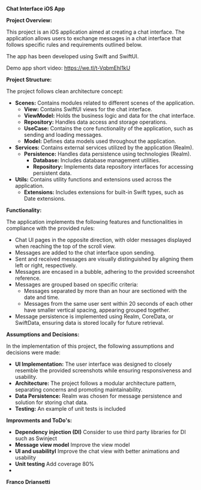 **Chat Interface iOS App**

**Project Overview:**

This project is an iOS application aimed at creating a chat interface. The application allows users to exchange messages in a chat interface that follows specific rules and requirements outlined below.

The app has been developed using Swift and SwiftUI.

Demo app short video: 
https://we.tl/t-VqbmEhl1kU


**Project Structure:**

The project follows clean architecture concept:

-   **Scenes:** Contains modules related to different scenes of the application. 
    -   **View:** Contains SwiftUI views for the chat interface.
    -   **ViewModel:** Holds the business logic and data for the chat interface.
    -   **Repository:** Handles data access and storage operations.
    -   **UseCase:** Contains the core functionality of the application, such as sending and loading messages.
    -   **Model:** Defines data models used throughout the application.
-   **Services:** Contains external services utilized by the application (Realm).
    -   **Persistence:** Handles data persistence using technologies (Realm).
        -   **Database:** Includes database management utilities.
        -   **Repository:** Implements data repository interfaces for accessing persistent data.
-   **Utils:** Contains utility functions and extensions used across the application.
    -   **Extensions:** Includes extensions for built-in Swift types, such as Date extensions.

**Functionality:**

The application implements the following features and functionalities in compliance with the provided rules:

-   Chat UI pages in the opposite direction, with older messages displayed when reaching the top of the scroll view.
-   Messages are added to the chat interface upon sending.
-   Sent and received messages are visually distinguished by aligning them left or right, respectively.
-   Messages are encased in a bubble, adhering to the provided screenshot reference.
-   Messages are grouped based on specific criteria:
    -   Messages separated by more than an hour are sectioned with the date and time.
    -   Messages from the same user sent within 20 seconds of each other have smaller vertical spacing, appearing grouped together.
-   Message persistence is implemented using Realm, CoreData, or SwiftData, ensuring data is stored locally for future retrieval.

**Assumptions and Decisions:**

In the implementation of this project, the following assumptions and decisions were made:

-   **UI Implementation:** The user interface was designed to closely resemble the provided screenshots while ensuring responsiveness and usability.
-   **Architecture:** The project follows a modular architecture pattern, separating concerns and promoting maintainability.
-   **Data Persistence:** Realm was chosen for message persistence and solution for storing chat data.
-   **Testing:** An example of unit tests is included

**Improvments and ToDo's:**
-   **Dependency injection (DI)** Consider to use third party libraries for DI such as Swinject
-   **Message view model** Improve the view model
-   **UI and usabilityl** Improve the chat view with better animations and usability 
-   **Unit testing** Add coverage 80%
-   


**Franco Driansetti**
